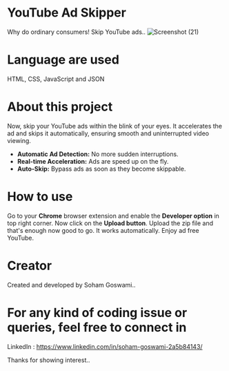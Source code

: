 # YouTube Ad Skipper
Why do ordinary consumers! Skip YouTube ads..
![Screenshot (21)](https://github.com/sohamgoswami07/YouTube-Ad-Skipper/assets/65434681/93325fbe-a240-4efb-a7aa-9a43bd627cc7)

# Language are used
HTML, CSS, JavaScript and JSON  

# About this project
Now, skip your YouTube ads within the blink of your eyes. It accelerates the ad and skips it automatically, ensuring smooth and uninterrupted video viewing.  
<ul>
  <li><b>Automatic Ad Detection:</b> No more sudden interruptions.</li>
  <li><b>Real-time Acceleration:</b> Ads are speed up on the fly.</li>
  <li><b>Auto-Skip:</b> Bypass ads as soon as they become skippable.</li>
</ul>
  
# How to use
Go to your <strong>Chrome</strong> browser extension and enable the <strong>Developer option</strong> in top right corner. Now click on the <strong>Upload button</strong>.
Upload the zip file and that's enough now good to go. It works automatically. Enjoy ad free YouTube.

# Creator
Created and developed by Soham Goswami..

# For any kind of coding issue or queries, feel free to connect in
LinkedIn : https://www.linkedin.com/in/soham-goswami-2a5b84143/

Thanks for showing interest..
